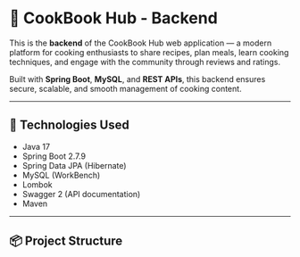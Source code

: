 # 🍳 CookBook Hub - Backend

This is the **backend** of the CookBook Hub web application — a modern platform for cooking enthusiasts to share recipes, plan meals, learn cooking techniques, and engage with the community through reviews and ratings.

Built with **Spring Boot**, **MySQL**, and **REST APIs**, this backend ensures secure, scalable, and smooth management of cooking content.

---

## 🚀 Technologies Used

- Java 17
- Spring Boot 2.7.9
- Spring Data JPA (Hibernate)
- MySQL (WorkBench)
- Lombok
- Swagger 2 (API documentation)
- Maven

---

## 📦 Project Structure

